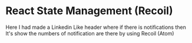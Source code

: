 # React State Management (Recoil)

Here I had made a Linkedin Like header where if there is notifications then It's show the numbers of notification are there by using Recoil (Atom)
